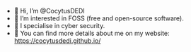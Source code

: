 - 👋 Hi, I’m @CocytusDEDI
- 👀 I’m interested in FOSS (free and open-source software).
- 👾 I specialise in cyber security.
- 🔗 You can find more details about me on my website: https://cocytusdedi.github.io/
